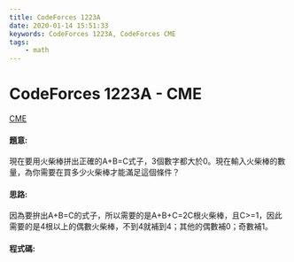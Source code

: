 ```yaml
---
title: CodeForces 1223A
date: 2020-01-14 15:51:33
keywords: CodeForces 1223A, CodeForces CME
tags:
    - math
---
```

# CodeForces 1223A - CME
[CME](https://codeforces.com/problemset/problem/1223/A)


#### 題意:
現在要用火柴棒拼出正確的A+B=C式子，3個數字都大於0。現在輸入火柴棒的數量，為你需要在買多少火柴棒才能滿足這個條件？
<!-- more -->
#### 思路:
因為要拚出A+B=C的式子，所以需要的是A+B+C=2C根火柴棒，且C>=1，因此需要的是4根以上的偶數火柴棒，不到4就補到4；其他的偶數補0；奇數補1。

#### 程式碼:
<script src="https://gist.github.com/Daviswww/4549203f9d56ce600024c12727f712de.js"></script>


